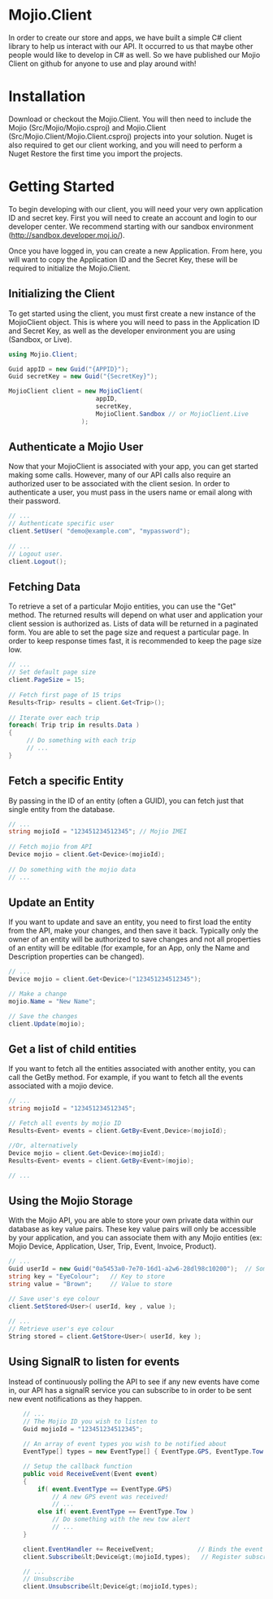 Mojio.Client
============

In order to create our store and apps, we have built a simple C# client library to help us interact with our API. It occurred to us that maybe other people would like to develop in C# as well.  So we have published our Mojio Client on github for anyone to use and play around with!


Installation
============

Download or checkout the Mojio.Client.  You will then need to include the Mojio (Src/Mojio/Mojio.csproj) and Mojio.Client (Src/Mojio.Client/Mojio.Client.csproj) projects into your solution.  Nuget is also required to get our client working, and you will need to perform a Nuget Restore the first time you import the projects.


Getting Started
===============

To begin developing with our client, you will need your very own application ID and secret key.  First you will need to create an account and login to our developer center.  We recommend starting with our sandbox environment (http://sandbox.developer.moj.io/).

Once you have logged in, you can create a new Application.  From here, you will want to copy the Application ID and the Secret Key, these will be required to initialize the Mojio.Client.


Initializing the Client
-----------------------

To get started using the client, you must first create a new instance of the MojioClient object.  This is where you will need to pass in the Application ID and Secret Key, as well as the developer environment you are using (Sandbox, or Live).

```csharp
using Mojio.Client;

Guid appID = new Guid("{APPID}");
Guid secretKey = new Guid("{SecretKey}");

MojioClient client = new MojioClient(
                        appID, 
                        secretKey,
                        MojioClient.Sandbox // or MojioClient.Live
                    );
```

Authenticate a Mojio User
-------------------------

Now that your MojioClient is associated with your app, you can get started making some calls.  However, many of our API calls also require an authorized user to be associated with the client sesion.  In order to authenticate a user, you must pass in the users name or email along with their password.

```csharp
// ...
// Authenticate specific user
client.SetUser( "demo@example.com", "mypassword");
	
// ...
// Logout user.
client.Logout();
```

Fetching Data
-------------

To retrieve a set of a particular Mojio entities, you can use the "Get" method.  The returned results will depend on what user and application your client session is authorized as. Lists of data will be returned in a paginated form.  You are able to set the page size and request a particular page.  In order to keep response times fast, it is recommended to keep the page size low.

```csharp
// ...
// Set default page size
client.PageSize = 15;
	
// Fetch first page of 15 trips
Results<Trip> results = client.Get<Trip>();
	
// Iterate over each trip
foreach( Trip trip in results.Data )
{
     // Do something with each trip
     // ...
}
```

Fetch a specific Entity
-----------------------

By passing in the ID of an entity (often a GUID), you can fetch just that single entity from the database.

```csharp
// ...
string mojioId = "123451234512345"; // Mojio IMEI
	
// Fetch mojio from API
Device mojio = client.Get<Device>(mojioId);
	
// Do something with the mojio data
// ...
```

Update an Entity
----------------

If you want to update and save an entity, you need to first load the entity from the API, make your changes, and then save it back.  Typically only the owner of an entity will be authorized to save changes and not all properties of an entity will be editable (for example, for an App, only the Name and Description properties can be changed).

```csharp
// ...
Device mojio = client.Get<Device>("123451234512345");

// Make a change
mojio.Name = "New Name";

// Save the changes
client.Update(mojio);
```

Get a list of child entities
----------------------------

If you want to fetch all the entities associated with another entity, you can call the GetBy method.  For example, if you want to fetch all the events associated with a mojio device.

```csharp
// ...
string mojioId = "123451234512345";

// Fetch all events by mojio ID
Results<Event> events = client.GetBy<Event,Device>(mojioId);

//Or, alternatively
Device mojio = client.Get<Device>(mojioId);
Results<Event> events = client.GetBy<Event>(mojio);

// ...
```

Using the Mojio Storage
-----------------------

With the Mojio API, you are able to store your own private data within our database as key value pairs.  These key value pairs will only be accessible by your application, and you can associate them with any Mojio entities (ex: Mojio Device, Application, User, Trip, Event, Invoice, Product).

```csharp
// ...
Guid userId = new Guid("0a5453a0-7e70-16d1-a2w6-28dl98c10200");  // Some user's ID
string key = "EyeColour";	// Key to store
string value = "Brown"; 	// Value to store

// Save user's eye colour
client.SetStored<User>( userId, key , value );
	
// ...
// Retrieve user's eye colour
String stored = client.GetStore<User>( userId, key );
```

Using SignalR to listen for events
----------------------------------

Instead of continuously polling the API to see if any new events have come in, our API has a signalR service you can subscribe to in order to be sent new event notifications as they happen.

```csharp
    // ...
    // The Mojio ID you wish to listen to
    Guid mojioId = "123451234512345";
	
    // An array of event types you wish to be notified about
    EventType[] types = new EventType[] { EventType.GPS, EventType.Tow };

    // Setup the callback function
    public void ReceiveEvent(Event event)
    {
        if( event.EventType == EventType.GPS)
            // A new GPS event was received!
            // ...
        else if( event.EventType == EventType.Tow )
            // Do something with the new tow alert
            // ...
    }

    client.EventHandler += ReceiveEvent;            // Binds the event listener
    client.Subscribe&lt;Device&gt;(mojioId,types);   // Register subscrition

    // ...
    // Unsubscribe
    client.Unsubscribe&lt;Device&gt;(mojioId,types);
```
